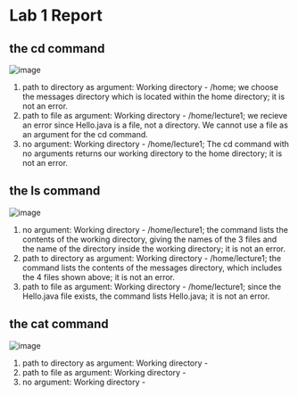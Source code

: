 # Lab 1 Report
## the cd command
![image](https://github.com/theryanfo/cse15l-lab-reports/assets/156359755/562cf8b5-088c-44ca-87f0-b354df432274)

1. path to directory as argument: Working directory - /home; we choose the messages directory which is located within the home directory; it is not an error.
2. path to file as argument: Working directory - /home/lecture1; we recieve an error since Hello.java is a file, not a directory. We cannot use a file as an argument for the cd command.
3. no argument: Working directory - /home/lecture1; The cd command with no arguments returns our working directory to the home directory; it is not an error.

## the ls command
![image](https://github.com/theryanfo/cse15l-lab-reports/assets/156359755/6ae93d71-6c83-4757-bbd7-1e77b9696d52)

1. no argument: Working directory - /home/lecture1; the command lists the contents of the working directory, giving the names of the 3 files and the name of the directory inside the working directory; it is not an error.
2. path to directory as argument: Working directory - /home/lecture1; the command lists the contents of the messages directory, which includes the 4 files shown above; it is not an error.
3. path to file as argument: Working directory - /home/lecture1; since the Hello.java file exists, the command lists Hello.java; it is not an error.

## the cat command
![image](https://github.com/theryanfo/cse15l-lab-reports/assets/156359755/1e573646-4fe7-4315-8dce-ffbff31cce02)

1. path to directory as argument: Working directory - 
2. path to file as argument: Working directory - 
3. no argument:  Working directory - 
